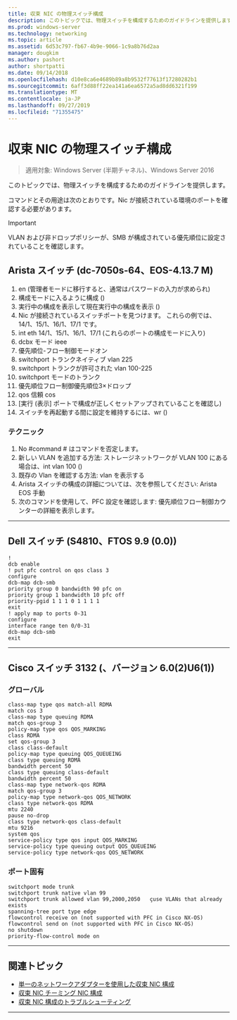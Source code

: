 ```yaml
---
title: 収束 NIC の物理スイッチ構成
description: このトピックでは、物理スイッチを構成するためのガイドラインを提供します。
ms.prod: windows-server
ms.technology: networking
ms.topic: article
ms.assetid: 6d53c797-fb67-4b9e-9066-1c9a8b76d2aa
manager: dougkim
ms.author: pashort
author: shortpatti
ms.date: 09/14/2018
ms.openlocfilehash: d10e8ca6e4689b89a8b9532f77613f17280282b1
ms.sourcegitcommit: 6aff3d88ff22ea141a6ea6572a5ad8dd6321f199
ms.translationtype: MT
ms.contentlocale: ja-JP
ms.lasthandoff: 09/27/2019
ms.locfileid: "71355475"
---
```

# <a name="physical-switch-configuration-for-converged-nic"></a>収束 NIC の物理スイッチ構成

>適用対象: Windows Server (半期チャネル)、Windows Server 2016

このトピックでは、物理スイッチを構成するためのガイドラインを提供します。 


コマンドとその用途は次のとおりです。Nic が接続されている環境のポートを確認する必要があります。 

>[!IMPORTANT]
>VLAN および非ドロップポリシーが、SMB が構成されている優先順位に設定されていることを確認します。

## <a name="arista-switch-dcs-7050s-64-eos-4137m"></a>Arista スイッチ \(dc\-7050s\-64、EOS\-4.13.7 M\)

1.  en \(管理者モードに移行すると、通常はパスワードの入力が求められ\)
2.  構成モードに入るように構成 \(\)
3.  実行中の構成を表示して現在実行中の構成を表示 \(\)
4.  Nic が接続されているスイッチポートを見つけます。 これらの例では、14/1、15/1、16/1、17/1 です。
5.  int eth 14/1、15/1、16/1、17/1 \(これらのポートの構成モードに入り\)
6.  dcbx モード ieee
7.  優先順位-フロー制御モードオン
8.  switchport トランクネイティブ vlan 225
9.  switchport トランクが許可された vlan 100-225
10. switchport モードのトランク
11. 優先順位フロー制御優先順位3×ドロップ
12. qos 信頼 cos
13. [実行 \(表示] ポートで構成が正しくセットアップされていることを確認し\)
14. スイッチを再起動する間に設定を維持するには、wr \(\)

### <a name="tips"></a>テクニック
1.  No #command # はコマンドを否定します。
2.  新しい VLAN を追加する方法: ストレージネットワークが VLAN 100 にある場合は、int vlan 100 \(\)
3.  既存の Vlan を確認する方法: vlan を表示する
4.  Arista スイッチの構成の詳細については、次を参照してください: Arista EOS 手動
5.  次のコマンドを使用して、PFC 設定を確認します: 優先順位フロー制御カウンターの詳細を表示します。

--- 

## <a name="dell-switch-s4810-ftos-99-00"></a>Dell スイッチ \(S4810、FTOS 9.9 \(0.0\)\)

    
    !
    dcb enable
    ! put pfc control on qos class 3
    configure
    dcb-map dcb-smb
    priority group 0 bandwidth 90 pfc on
    priority group 1 bandwidth 10 pfc off
    priority-pgid 1 1 1 0 1 1 1 1
    exit
    ! apply map to ports 0-31
    configure
    interface range ten 0/0-31
    dcb-map dcb-smb
    exit
    
--- 

## <a name="cisco-switch-nexus-3132-version-602u61"></a>Cisco スイッチ 3132 \(、バージョン 6.0\(2\)U6\(1\)\)

### <a name="global"></a>グローバル
    
    class-map type qos match-all RDMA
    match cos 3
    class-map type queuing RDMA
    match qos-group 3
    policy-map type qos QOS_MARKING
    class RDMA
    set qos-group 3
    class class-default
    policy-map type queuing QOS_QUEUEING
    class type queuing RDMA
    bandwidth percent 50
    class type queuing class-default
    bandwidth percent 50
    class-map type network-qos RDMA
    match qos-group 3
    policy-map type network-qos QOS_NETWORK
    class type network-qos RDMA
    mtu 2240
    pause no-drop
    class type network-qos class-default
    mtu 9216
    system qos
    service-policy type qos input QOS_MARKING
    service-policy type queuing output QOS_QUEUEING
    service-policy type network-qos QOS_NETWORK
    

### <a name="port-specific"></a>ポート固有

    
    switchport mode trunk
    switchport trunk native vlan 99
    switchport trunk allowed vlan 99,2000,2050   çuse VLANs that already exists
    spanning-tree port type edge
    flowcontrol receive on (not supported with PFC in Cisco NX-OS)
    flowcontrol send on (not supported with PFC in Cisco NX-OS)
    no shutdown
    priority-flow-control mode on
    
--- 

## <a name="related-topics"></a>関連トピック

- [単一のネットワークアダプターを使用した収束 NIC 構成](cnic-single.md)
- [収束 NIC チーミング NIC 構成](cnic-datacenter.md)
- [収束 NIC 構成のトラブルシューティング](cnic-app-troubleshoot.md)

--- 